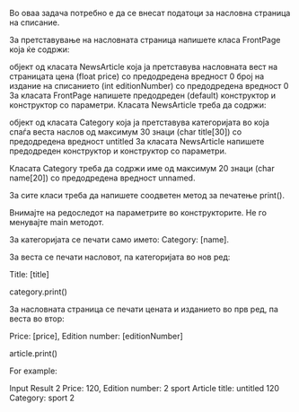 Во оваа задача потребно е да се внесат податоци за насловна страница на списание.

За претставување на насловната страница напишете класа FrontPage која ќе содржи:

објект од класата NewsArticle која ја претставува насловната вест на страницата
цена (float price) со предодредена вредност 0
број на издание на списанието (int editionNumber) со предодредена вредност 0
За класата FrontPage напишете предодреден (default) конструктор и конструктор со параметри. Класата NewsArticle треба да содржи:

објект од класата Category која ја претставува категоријата во која спаѓа веста
наслов од максимум 30 знаци (char title[30]) со предодредена вредност untitled
За класата NewsArticle напишете предодреден конструктор и конструктор со параметри.

Класата Category треба да содржи име од максимум 20 знаци (char name[20]) со предодредена вредност unnamed.

За сите класи треба да напишете соодветен метод за печатење print().

Внимајте на редоследот на параметрите во конструкторите. Не го менувајте main методот.

За категоријата се печати само името: Category: [name].

За веста се печати насловот, па категоријата во нов ред:

Title: [title]

category.print()

За насловната страница се печати цената и изданието во прв ред, па веста во втор:

Price: [price], Edition number: [editionNumber]

article.print()

For example:

Input		Result
2		Price: 120, Edition number: 2
sport		Article title: untitled
120		Category: sport
2
